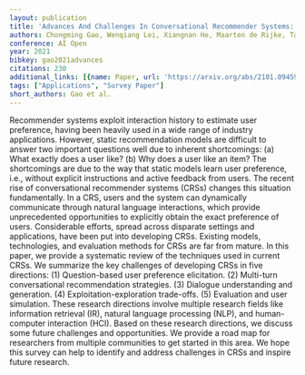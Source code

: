 ```yaml
---
layout: publication
title: 'Advances And Challenges In Conversational Recommender Systems: A Survey'
authors: Chongming Gao, Wenqiang Lei, Xiangnan He, Maarten de Rijke, Tat-seng Chua
conference: AI Open
year: 2021
bibkey: gao2021advances
citations: 230
additional_links: [{name: Paper, url: 'https://arxiv.org/abs/2101.09459'}]
tags: ["Applications", "Survey Paper"]
short_authors: Gao et al.
---
```

Recommender systems exploit interaction history to estimate user preference,
having been heavily used in a wide range of industry applications. However,
static recommendation models are difficult to answer two important questions
well due to inherent shortcomings: (a) What exactly does a user like? (b) Why
does a user like an item? The shortcomings are due to the way that static
models learn user preference, i.e., without explicit instructions and active
feedback from users. The recent rise of conversational recommender systems
(CRSs) changes this situation fundamentally. In a CRS, users and the system can
dynamically communicate through natural language interactions, which provide
unprecedented opportunities to explicitly obtain the exact preference of users.
  Considerable efforts, spread across disparate settings and applications, have
been put into developing CRSs. Existing models, technologies, and evaluation
methods for CRSs are far from mature. In this paper, we provide a systematic
review of the techniques used in current CRSs. We summarize the key challenges
of developing CRSs in five directions: (1) Question-based user preference
elicitation. (2) Multi-turn conversational recommendation strategies. (3)
Dialogue understanding and generation. (4) Exploitation-exploration trade-offs.
(5) Evaluation and user simulation. These research directions involve multiple
research fields like information retrieval (IR), natural language processing
(NLP), and human-computer interaction (HCI). Based on these research
directions, we discuss some future challenges and opportunities. We provide a
road map for researchers from multiple communities to get started in this area.
We hope this survey can help to identify and address challenges in CRSs and
inspire future research.